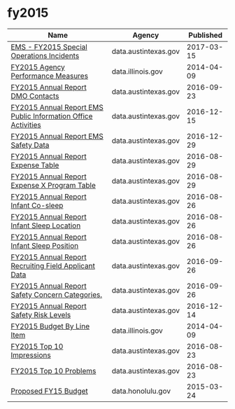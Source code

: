 # fy2015

Name | Agency | Published
---- | ---- | ---------
[EMS - FY2015 Special Operations Incidents](../datasets/48n4-9een.md) | data.austintexas.gov | 2017-03-15
[FY2015 Agency Performance Measures](../datasets/paxx-4u36.md) | data.illinois.gov | 2014-04-09
[FY2015 Annual Report DMO Contacts](../datasets/me9g-u32f.md) | data.austintexas.gov | 2016-09-23
[FY2015 Annual Report EMS Public Information Office Activities](../datasets/hghw-zjns.md) | data.austintexas.gov | 2016-12-15
[FY2015 Annual Report EMS Safety Data](../datasets/a6uh-avtt.md) | data.austintexas.gov | 2016-12-29
[FY2015 Annual Report Expense Table](../datasets/ri2e-zk22.md) | data.austintexas.gov | 2016-08-29
[FY2015 Annual Report Expense X Program Table](../datasets/5efd-pip9.md) | data.austintexas.gov | 2016-08-29
[FY2015 Annual Report Infant Co-sleep](../datasets/hczw-bepk.md) | data.austintexas.gov | 2016-08-26
[FY2015 Annual Report Infant Sleep Location](../datasets/nh2n-meax.md) | data.austintexas.gov | 2016-08-26
[FY2015 Annual Report Infant Sleep Position](../datasets/9883-wyxr.md) | data.austintexas.gov | 2016-08-26
[FY2015 Annual Report Recruiting Field Applicant Data](../datasets/wzpn-8njw.md) | data.austintexas.gov | 2016-09-26
[FY2015 Annual Report Safety Concern Categories.](../datasets/4q6k-ws8w.md) | data.austintexas.gov | 2016-09-26
[FY2015 Annual Report Safety Risk Levels](../datasets/s37r-gu8j.md) | data.austintexas.gov | 2016-12-14
[FY2015 Budget By Line Item](../datasets/atbf-3t6d.md) | data.illinois.gov | 2014-04-09
[FY2015 Top 10 Impressions](../datasets/7842-dt52.md) | data.austintexas.gov | 2016-08-23
[FY2015 Top 10 Problems](../datasets/7u4f-uwua.md) | data.austintexas.gov | 2016-08-23
[Proposed FY15 Budget](../datasets/dw6j-5gaz.md) | data.honolulu.gov | 2015-03-24

